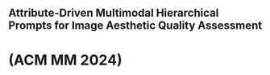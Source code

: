 ## Attribute-Driven Multimodal Hierarchical Prompts for Image Aesthetic Quality Assessment
# (ACM MM 2024)
